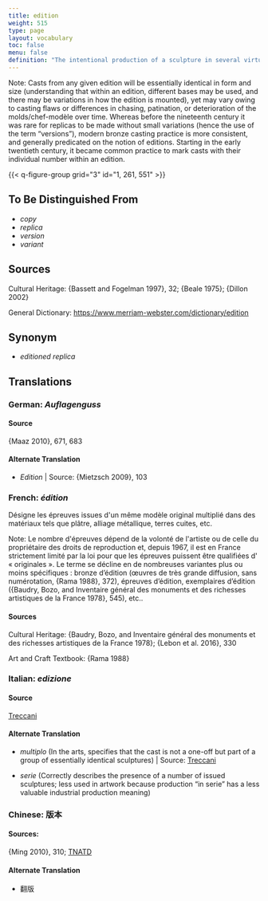 ```yaml
---
title: edition
weight: 515
type: page
layout: vocabulary
toc: false
menu: false
definition: "The intentional production of a sculpture in several virtually identical casts, usually from the same set of molds derived from the original model. In modern castings, item number and total number of multiples produced is often reported somewhere on the surface, as it has legal value."
---
```


<div class="backmatter">
Note: Casts from any given edition will be essentially identical in form and size (understanding that within an edition, different bases may be used, and there may be variations in how the edition is mounted), yet may vary owing to casting flaws or differences in chasing, patination, or deterioration of the molds/chef-modèle over time. Whereas before the nineteenth century it was rare for replicas to be made without small variations (hence the use of the term “versions”), modern bronze casting practice is more consistent, and generally predicated on the notion of editions. Starting in the early twentieth century, it became common practice to mark casts with their individual number within an edition.
</div>

{{< q-figure-group grid="3" id="1, 261, 551" >}}

## To Be Distinguished From

- *copy*
- *replica*
- *version*
- *variant*

## Sources

Cultural Heritage: {Bassett and Fogelman 1997}, 32; {Beale 1975}; {Dillon 2002}

General Dictionary: <https://www.merriam-webster.com/dictionary/edition>

## Synonym

- *editioned replica*

## Translations

<div class="accordion">

### **German**: *Auflagenguss*

#### Source

{Maaz 2010}, 671, 683

#### Alternate Translation

- *Edition* | Source: {Mietzsch 2009}, 103

### **French**: *édition*

Désigne les épreuves issues d'un même modèle original multiplié dans des matériaux tels que plâtre, alliage métallique, terres cuites, etc.

<div class="backmatter">
Note: Le nombre d'épreuves dépend de la volonté de l'artiste ou de celle du propriétaire des droits de reproduction et, depuis 1967, il est en France strictement limité par la loi pour que les épreuves puissent être qualifiées d' « originales ». Le terme se décline en de nombreuses variantes plus ou moins spécifiques : bronze d’édition (œuvres de très grande diffusion, sans numérotation, {Rama 1988}, 372), épreuves d’édition, exemplaires d’édition ({Baudry, Bozo, and Inventaire général des monuments et des richesses artistiques de la France 1978}, 545), etc..
</div>

#### Sources

Cultural Heritage: {Baudry, Bozo, and Inventaire général des monuments et des richesses artistiques de la France 1978}; {Lebon et al. 2016}, 330

Art and Craft Textbook: {Rama 1988}

### **Italian**: *edizione*

#### Source

[Treccani](http://www.treccani.it/vocabolario/edizione)

#### Alternate Translation

- *multiplo* (In the arts, specifies that the cast is not a one-off but part of a group of essentially identical sculptures) | Source: [Treccani](https://www.treccani.it/enciclopedia/multiplo/)

- *serie* (Correctly describes the presence of a number of issued sculptures; less used in artwork because production “in serie” has a less valuable industrial production meaning)

### **Chinese**: 版本

#### Sources:

{Ming 2010}, 310; [TNATD](https://terms.naer.edu.tw/detail/7644588/?index=2)

#### Alternate Translation

- 翻版

</div>
